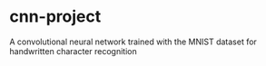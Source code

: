 # cnn-project
A convolutional neural network trained with the MNIST dataset for handwritten character recognition
